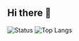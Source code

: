 ## Hi there 👋

<!--
**iMhMdMz/iMhMdMz** is a ✨ _special_ ✨ repository because its `README.md` (this file) appears on your GitHub profile.

Here are some ideas to get you started:

- 🔭 I’m currently working on ...
- 🌱 I’m currently learning ...
- 👯 I’m looking to collaborate on ...
- 🤔 I’m looking for help with ...
- 💬 Ask me about ...
- 📫 How to reach me: ...
- 😄 Pronouns: ...
- ⚡ Fun fact: ...
-->
![Status](https://github-readme-stats.vercel.app/api?username=iMhMdMz&show_icons=true&theme=radical) ![Top Langs](https://github-readme-stats.vercel.app/api/top-langs/?username=iMhMdMz&hide_progress=true)

